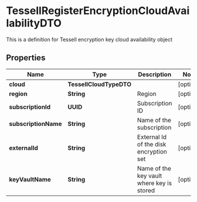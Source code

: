 

# TessellRegisterEncryptionCloudAvailabilityDTO

This is a definition for Tessell encryption key cloud availability object

## Properties

Name | Type | Description | Notes
------------ | ------------- | ------------- | -------------
**cloud** | **TessellCloudTypeDTO** |  |  [optional]
**region** | **String** | Region |  [optional]
**subscriptionId** | **UUID** | Subscription ID |  [optional]
**subscriptionName** | **String** | Name of the subscription |  [optional]
**externalId** | **String** | External Id of the disk encryption set |  [optional]
**keyVaultName** | **String** | Name of the key vault where key is stored |  [optional]



